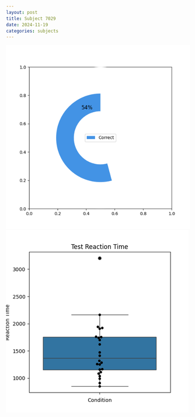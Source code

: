 ```yaml
---
layout: post
title: Subject 7029
date: 2024-11-19
categories: subjects
---
```


![](data/7029/run-4/7029_FN_acc_test.png)
![](data/7029/run-4/7029_FN_rt.png)
